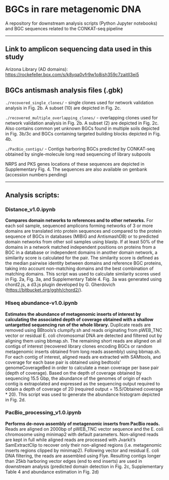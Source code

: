 # BGCs in rare metagenomic DNA
A repository for downstream analysis scripts (Python Jupyter notebooks) and BGC sequences related to the CONKAT-seq pipeline

---
## Link to amplicon sequencing data used in this study
Arizona Library (AD domains): https://rockefeller.box.com/s/k8yqa0vfr9w1o8ish359c7zaitll3ei5

## BGCs antismash analysis files (.gbk)

```./recovered_single_clones/``` - single clones used for network validation analysis in Fig. 2b. A subset (10) are depicted in Fig. 2c.

```./recovered_multiple_overlapping_clones/``` - overlapping clones used for network validation analysis in Fig. 2b. A subset (2) are depicted in Fig. 2c. Also contains common yet unknown BGCs found in multiple soils depicted in Fig. 3b/3c and BGCs containing targeted building blocks depicted in Fig. 4b.

```./PacBio_contigs/``` - Contigs harboring BGCs predicted by CONKAT-seq obtained by single-molecule long read sequencing of library subpools

NRPS and PKS genes locations of these sequences are depicted in Supplementary Fig. 4.
The sequences are also available on genbank (accession numbers pending)


---

## Analysis scripts:
### Distance_v1.0.ipynb
**Compares domain networks to references and to other networks.**
For each soil sample, sequenced amplicons forming networks of 3 or more domains are translated into protein sequences and compared to the protein sequence of BGCs in databases (MIBiG and AntismashDB) or to predicted domain networks from other soil samples using blastp. If at least 50% of the domains in a network matched independent positions on proteins from a BGC in a database or independent domains in another domain network, a similarity score is calculated for the pair. The similarity score is defined as the median pairwise identity between domains and reference BGC proteins, taking into account non-matching domains and the best combination of matching domains. 
This script was used to calculate similarity scores used in Fig. 2a, Fig. 3a, and Supplementary Table 4.
Fig. 3a was generated using chord2.js, a d3.js plugin developed by G. Gherdovich (https://bitbucket.org/gghh/chord2/). 




### HIseq abundance-v1.0.ipynb
**Estimates the abundance of metagenomic inserts of interest by calculating the associated depth of coverage obtained with a shallow untargetted sequencing run of the whole library.**
Duplicate reads are removed using BBtools’s clumpify.sh and reads originating from pWEB_TNC vector or residual E. coli chromosomal DNA are detected and filtered out by aligning them using bbmap.sh. The remaining short reads are aligned on all contigs of interest (recovered library clones encoding BGCs or random metagenomic inserts obtained from long reads assembly) using bbmap.sh. For each contig of interest, aligned reads are extracted with SAMtools, and coverage for each base pair is obtained using bedtools’ genomeCoverageBed in order to calculate a mean coverage per base pair (depth of coverage). Based on the depth of coverage obtained by sequencing 15.5 Gbp, the abundance of the genomes of origin of each contig is extrapolated and expressed as the sequencing output required to obtain a depth of coverage of 20 (required output = 15.5/Obtained coverage * 20). 
This script was used to generate the abundance histogram depicted in Fig. 2d.




### PacBio_processing_v1.0.ipynb
**Performs de-novo assembly of metagenomic inserts from PacBio reads.**
Reads are aligned on 2000bp of pWEB_TNC vector sequence and the E. coli chromosome using minimap2 with default parameters. Non-aligned reads are kept in full while aligned reads are processed with Jvarkit’s SamExtractClip to recover only their non-aligned regions (i.e. metagenomic inserts regions clipped by minimap2). Following vector and residual E. coli DNA filtering, the reads are assembled using Flye. Resulting contigs longer than 25kb harboring vector edges (end to end inserts) are used in downstream analysis (predicted domain detection in Fig. 2c, Supplementary Table 4 and abundance estimation in Fig. 2d)

